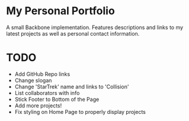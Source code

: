 # My Personal Portfolio

A small Backbone implementation. Features descriptions and links to my latest projects as well as personal contact information.


TODO
=========

- Add GitHub Repo links
- Change slogan
- Change 'StarTrek' name and links to 'Collision'
- List collaborators with info
- Stick Footer to Bottom of the Page
- Add more projects!
- Fix styling on Home Page to properly display projects
